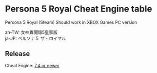 # Persona 5 Royal Cheat Engine table  
Persona 5 Royal (Steam)
Should work in XBOX Games PC version

zh-TW: 女神異聞錄5皇家版  
ja-JP: ペルソナ５ ザ・ロイヤル  

## Release
Cheat Engine: [7.4 or newer](https://github.com/cheat-engine/cheat-engine/releases)  
